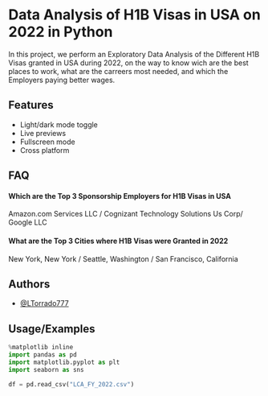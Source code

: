 
# Data Analysis of H1B Visas in USA on 2022 in Python

In this project, we perform an Exploratory Data Analysis of the Different H1B Visas granted in USA during 2022, on the way to know wich are the best places to work, what are the carreers most needed, and which the Employers paying better wages.


## Features

- Light/dark mode toggle
- Live previews
- Fullscreen mode
- Cross platform


## FAQ

#### Which are the Top 3 Sponsorship Employers for  H1B Visas in USA

Amazon.com Services LLC	/ Cognizant Technology Solutions Us Corp/ Google LLC

#### What are the Top 3 Cities where H1B Visas were Granted in 2022

New York, New York	/ Seattle, Washington / San Francisco, California


## Authors

- [@LTorrado777](https://www.github.com/LTorrado777)


## Usage/Examples

```python
%matplotlib inline
import pandas as pd
import matplotlib.pyplot as plt
import seaborn as sns

df = pd.read_csv("LCA_FY_2022.csv")
